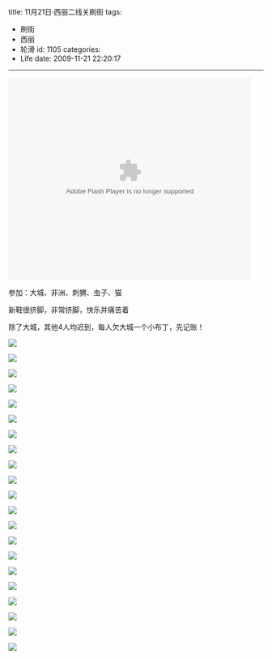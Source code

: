 title: 11月21日·西丽二线关刷街
tags:
  - 刷街
  - 西丽
  - 轮滑
id: 1105
categories:
  - Life
date: 2009-11-21 22:20:17
---
<embed src='http://player.youku.com/player.php/sid/XMTMzNTYyNzE2/v.swf' allowFullScreen='true' quality='high' width='480' height='400' align='middle' allowScriptAccess='always' type='application/x-shockwave-flash'></embed>

参加：大城、非洲、刺猬、虫子、猫 

新鞋很挤脚，非常挤脚，快乐并痛苦着 

除了大城，其他4人均迟到，每人欠大城一个小布丁，先记账！ 
<!--more-->
![](/images/2009/11/21_20091121_12440.jpg)

![](/images/2009/11/21_20091121_12441.jpg)

![](/images/2009/11/21_20091121_12442.jpg)

![](/images/2009/11/21_20091121_12443.jpg)

![](/images/2009/11/21_20091121_12444.jpg)

![](/images/2009/11/21_20091121_12445.jpg)

![](/images/2009/11/21_20091121_12446.jpg)

![](/images/2009/11/21_20091121_12447.jpg)

![](/images/2009/11/21_20091121_12448.jpg)

![](/images/2009/11/21_20091121_12449.jpg)

![](/images/2009/11/21_20091121_12450.jpg)

![](/images/2009/11/21_20091121_12451.jpg)

![](/images/2009/11/21_20091121_12452.jpg)

![](/images/2009/11/21_20091121_12453.jpg)

![](/images/2009/11/21_20091121_12454.jpg)

![](/images/2009/11/21_20091121_12455.jpg)

![](/images/2009/11/21_20091121_12456.jpg)

![](/images/2009/11/21_20091121_12457.jpg)

![](/images/2009/11/21_20091121_12458.jpg)

![](/images/2009/11/21_20091121_12459.jpg)

![](/images/2009/11/21_20091121_12460.jpg)